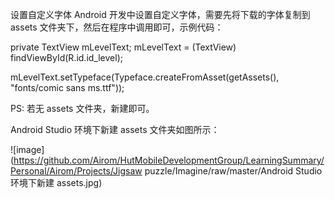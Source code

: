 设置自定义字体
Android 开发中设置自定义字体，需要先将下载的字体复制到 assets 文件夹下，然后在程序中调用即可，示例代码：

private TextView mLevelText;
mLevelText = (TextView) findViewById(R.id.id_level);

mLevelText.setTypeface(Typeface.createFromAsset(getAssets(), "fonts/comic sans ms.ttf"));

PS: 若无 assets 文件夹，新建即可。

Android Studio 环境下新建 assets 文件夹如图所示： 

![image](https://github.com/Airom/HutMobileDevelopmentGroup/LearningSummary/Personal/Airom/Projects/Jigsaw puzzle/Imagine/raw/master/Android Studio 环境下新建 assets.jpg)
